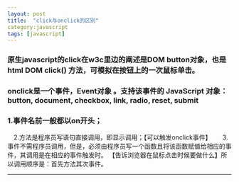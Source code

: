 ```yaml
---
layout: post
title:  "click与onclick的区别"
category:javascript
tags: [javascript]
---
```

###	原生javascript的click在w3c里边的阐述是DOM button对象，也是html DOM click() 方法，可模拟在按钮上的一次鼠标单击。
###	onclick是一个事件，Event对象 。支持该事件的 JavaScript 对象：button, document, checkbox, link, radio, reset, submit
###	1.事件名前一般都以on开头；
 　2.方法是程序员写语句直接调用，即显示调用；【可以触发onclick事件】　
 　3.事件不需程序员调用，但是，必须由程序员写一个函数且将该函数赋值给相应的事件，其调用是在相应的事件触发时。
 【告诉浏览器在鼠标点击时候要做什么】所以调用顺序是：首先方法其次事件。

- - -
```

```	





